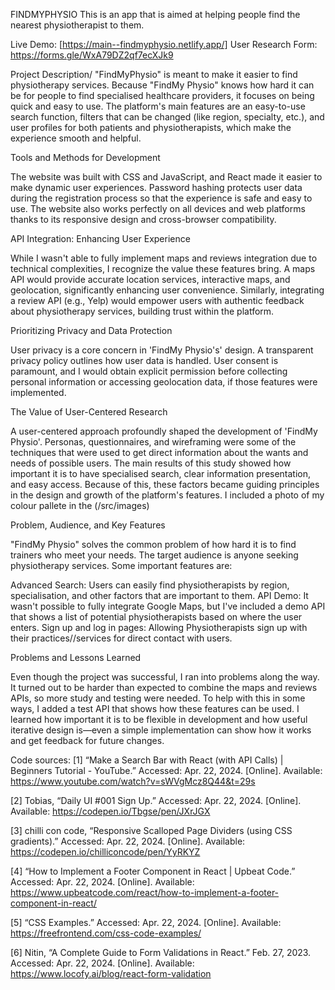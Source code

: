 FINDMYPHYSIO
This is an app that is aimed at helping people find the nearest physiotherapist to them.

Live Demo: [https://main--findmyphysio.netlify.app/]
User Research Form: https://forms.gle/WxA79DZ2qf7ecXJk9


Project Description/
"FindMyPhysio" is meant to make it easier to find physiotherapy services. Because "FindMy Physio" knows how hard it can be for people to find specialised healthcare providers, it focuses on being quick and easy to use. The platform's main features are an easy-to-use search function, filters that can be changed (like region, specialty, etc.), and user profiles for both patients and physiotherapists, which make the experience smooth and helpful.

Tools and Methods for Development

The website was built with CSS and JavaScript, and React made it easier to make dynamic user experiences. Password hashing protects user data during the registration process so that the experience is safe and easy to use. The website also works perfectly on all devices and web platforms thanks to its responsive design and cross-browser compatibility.

API Integration: Enhancing User Experience

While I wasn't able to fully implement maps and reviews integration due to technical complexities, I recognize the value these features bring. A maps API would provide accurate location services, interactive maps, and geolocation, significantly enhancing user convenience. Similarly, integrating a review API (e.g., Yelp) would empower users with authentic feedback about physiotherapy services, building trust within the platform.

Prioritizing Privacy and Data Protection

User privacy is a core concern in 'FindMy Physio's' design. A transparent privacy policy outlines how user data is handled. User consent is paramount, and I would obtain explicit permission before collecting personal information or accessing geolocation data, if those features were implemented.

The Value of User-Centered Research

A user-centered approach profoundly shaped the development of 'FindMy Physio'. Personas, questionnaires, and wireframing were some of the techniques that were used to get direct information about the wants and needs of possible users. The main results of this study showed how important it is to have specialised search, clear information presentation, and easy access. Because of this, these factors became guiding principles in the design and growth of the platform's features. 
I included a photo of my colour pallete in the (/src/images)

Problem, Audience, and Key Features

"FindMy Physio" solves the common problem of how hard it is to find trainers who meet your needs. The target audience is anyone seeking physiotherapy services. Some important features are:

Advanced Search: Users can easily find physiotherapists by region, specialisation, and other factors that are important to them.
API Demo: It wasn't possible to fully integrate Google Maps, but I've included a demo API that shows a list of potential physiotherapists based on where the user enters.
Sign up and log in pages: Allowing Physiotherapists sign up with their practices//services for direct contact with users.

Problems and Lessons Learned

Even though the project was successful, I ran into problems along the way. It turned out to be harder than expected to combine the maps and reviews APIs, so more study and testing were needed. To help with this in some ways, I added a test API that shows how these features can be used. I learned how important it is to be flexible in development and how useful iterative design is—even a simple implementation can show how it works and get feedback for future changes.

Code sources:
​​[1]	“Make a Search Bar with React (with API Calls) | Beginners Tutorial - YouTube.” Accessed: Apr. 22, 2024. [Online]. Available: https://www.youtube.com/watch?v=sWVgMcz8Q44&t=29s 

​[2]	Tobias, “Daily UI #001 Sign Up.” Accessed: Apr. 22, 2024. [Online]. Available: https://codepen.io/Tbgse/pen/JXrJGX 

​[3]	chilli con code, “Responsive Scalloped Page Dividers (using CSS gradients).” Accessed: Apr. 22, 2024. [Online]. Available: https://codepen.io/chilliconcode/pen/YyRKYZ 

​[4]	“How to Implement a Footer Component in React | Upbeat Code.” Accessed: Apr. 22, 2024. [Online]. Available: https://www.upbeatcode.com/react/how-to-implement-a-footer-component-in-react/ 

​[5]	“CSS Examples.” Accessed: Apr. 22, 2024. [Online]. Available: https://freefrontend.com/css-code-examples/ 

​[6]	Nitin, “A Complete Guide to Form Validations in React.” Feb. 27, 2023. Accessed: Apr. 22, 2024. [Online]. Available: https://www.locofy.ai/blog/react-form-validation 

​ ​
